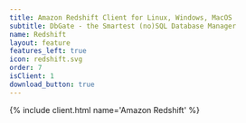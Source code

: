 ```yaml
---
title: Amazon Redshift Client for Linux, Windows, MacOS
subtitle: DbGate - the Smartest (no)SQL Database Manager
name: Redshift
layout: feature
features_left: true
icon: redshift.svg
order: 7
isClient: 1
download_button: true
---
```


{% include client.html name='Amazon Redshift' %}

